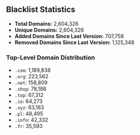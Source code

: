 ## Blacklist Statistics

- **Total Domains:** 2,604,326
- **Unique Domains:** 2,604,326
- **Added Domains Since Last Version:** 707,758
- **Removed Domains Since Last Version:** 1,125,348

### Top-Level Domain Distribution

-  `.com`: 1,189,838
-  `.org`: 223,562
-  `.net`: 158,809
-  `.shop`: 78,188
-  `.top`: 67,312
-  `.io`: 64,273
-  `.xyz`: 63,183
-  `.pl`: 48,495
-  `.info`: 42,332
-  `.fr`: 35,593

